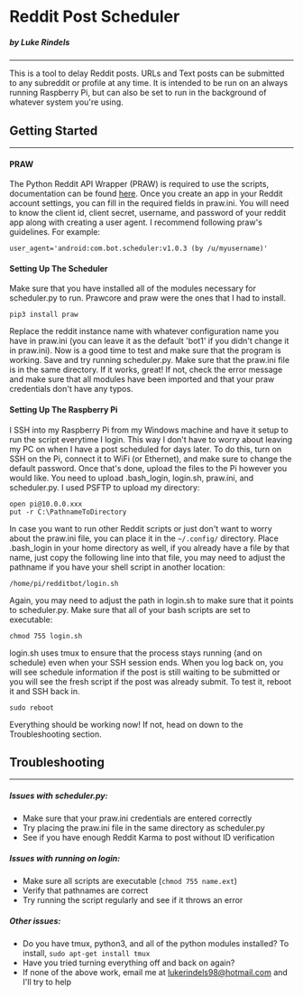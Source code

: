 # Reddit Post Scheduler
##### by Luke Rindels
***
This is a tool to delay Reddit posts. URLs and Text posts can be submitted to any subreddit or profile at any time. It is intended to be run on an always running Raspberry Pi, but can also be set to run in the background of whatever system you're using. 

## Getting Started
___
#### PRAW
The Python Reddit API Wrapper (PRAW) is required to use the scripts, documentation can be found [here](https://praw.readthedocs.io/en/latest/getting_started/quick_start.html "PRAW | Getting Started"). Once you create an app in your Reddit account settings, you can fill in the required fields in praw.ini. You will need to know the client id, client secret, username, and password of your reddit app along with creating a user agent. I recommend following praw's guidelines. For example:
```
user_agent='android:com.bot.scheduler:v1.0.3 (by /u/myusername)'
```
#### Setting Up The Scheduler
Make sure that you have installed all of the modules necessary for scheduler.py to run. Prawcore and praw were the ones that I had to install.
```
pip3 install praw
```
Replace the reddit instance name with whatever configuration name you have in praw.ini (you can leave it as the default 'bot1' if you didn't change it in praw.ini). Now is a good time to test and make sure that the program is working. Save and try running scheduler.py. Make sure that the praw.ini file is in the same directory. If it works, great! If not, check the error message and make sure that all modules have been imported and that your praw credentials don't have any typos.
#### Setting Up The Raspberry Pi
I SSH into my Raspberry Pi from my Windows machine and have it setup to run the script everytime I login. This way I don't have to worry about leaving my PC on when I have a post scheduled for days later. To do this, turn on SSH on the Pi, connect it to WiFi (or Ethernet), and make sure to change the default password. Once that's done, upload the files to the Pi however you would like. You need to upload .bash_login, login.sh, praw.ini, and scheduler.py. I used PSFTP to upload my directory:
```
open pi@10.0.0.xxx
put -r C:\PathnameToDirectory
```
In case you want to run other Reddit scripts or just don't want to worry about the praw.ini file, you can place it in the `~/.config/` directory. Place .bash_login in your home directory as well, if you already have a file by that name, just copy the following line into that file, you may need to adjust the pathname if you have your shell script in another location:
```
/home/pi/redditbot/login.sh
```
Again, you may need to adjust the path in login.sh to make sure that it points to scheduler.py. Make sure that all of your bash scripts are set to executable:
```
chmod 755 login.sh
```
login.sh uses tmux to ensure that the process stays running (and on schedule) even when your SSH session ends. When you log back on, you will see schedule information if the post is still waiting to be submitted or you will see the fresh script if the post was already submit. To test it, reboot it and SSH back in.
```
sudo reboot
```
Everything should be working now! If not, head on down to the Troubleshooting section.

## Troubleshooting 
___
##### Issues with scheduler.py:
* Make sure that your praw.ini credentials are entered correctly
* Try placing the praw.ini file in the same directory as scheduler.py
* See if you have enough Reddit Karma to post without ID verification
##### Issues with running on login:
* Make sure all scripts are executable (`chmod 755 name.ext`)
* Verify that pathnames are correct
* Try running the script regularly and see if it throws an error
##### Other issues:
* Do you have tmux, python3, and all of the python modules installed? To install, `sudo apt-get install tmux`
* Have you tried turning everything off and back on again?
* If none of the above work, email me at lukerindels98@hotmail.com and I'll try to help
